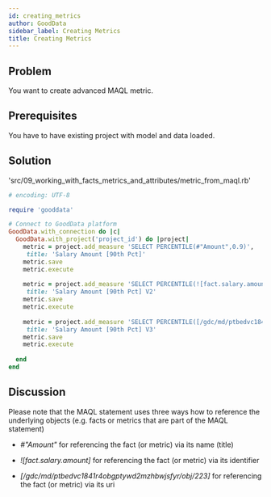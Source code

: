 ```yaml
---
id: creating_metrics
author: GoodData
sidebar_label: Creating Metrics
title: Creating Metrics
---
```


Problem
-------

You want to create advanced MAQL metric.

Prerequisites
-------------

You have to have existing project with model and data loaded.

Solution
--------


'src/09\_working\_with\_facts\_metrics\_and\_attributes/metric\_from\_maql.rb'
```ruby
# encoding: UTF-8

require 'gooddata'

# Connect to GoodData platform
GoodData.with_connection do |c|
  GoodData.with_project('project_id') do |project|
    metric = project.add_measure 'SELECT PERCENTILE(#"Amount",0.9)', 
     title: 'Salary Amount [90th Pct]'
    metric.save
    metric.execute
    
    metric = project.add_measure 'SELECT PERCENTILE(![fact.salary.amount],0.9)', 
     title: 'Salary Amount [90th Pct] V2' 
    metric.save
    metric.execute
    
    metric = project.add_measure 'SELECT PERCENTILE([/gdc/md/ptbedvc1841r4obgptywd2mzhbwjsfyr/obj/223],0.9)', 
     title: 'Salary Amount [90th Pct] V3' 
    metric.save
    metric.execute
    
  end
end
```

Discussion
----------

Please note that the MAQL statement uses three ways how to reference the
underlying objects (e.g. facts or metrics that are part of the MAQL
statement)

-   *\#"Amount"* for referencing the fact (or metric) via its name
    (title)

-   *!\[fact.salary.amount\]* for referencing the fact (or metric) via
    its identifier

-   *\[/gdc/md/ptbedvc1841r4obgptywd2mzhbwjsfyr/obj/223\]* for
    referencing the fact (or metric) via its uri
